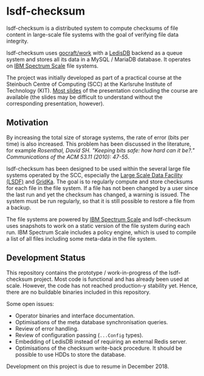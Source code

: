 # lsdf-checksum

lsdf-checksum is a distributed system to compute checksums of file content in
large-scale file systems with the goal of verifying file data integrity.

lsdf-checksum uses [gocraft/work][gocraft-work] with a [LedisDB][ledisdb]
backend as a queue system and stores all its data in a MySQL / MariaDB database.
It operates on [IBM Spectrum Scale][spectrum-scale] file systems.

The project was initially developed as part of a practical course at the
Steinbuch Centre of Computing (SCC) at the Karlsruhe Institute of Technology
(KIT). [Most slides][slides] of the presentation concluding the course are
available (the slides may be difficult to understand without the corresponding
presentation, however).

[gocraft-work]: https://github.com/gocraft/work
[ledisdb]: http://ledisdb.com/
[spectrum-scale]: https://en.wikipedia.org/wiki/IBM_Spectrum_Scale
[slides]: https://buckets.meta.mailsrv.io/share/X6MP1mDqwCckSZfzHDLeENZ8OIeeyUUe/slides.pdf

## Motivation

By increasing the total size of storage systems, the rate of error (bits per
time) is also increased. This problem has been discussed in the literature, for
example _Rosenthal, David SH. "Keeping bits safe: how hard can it be?."
Communications of the ACM 53.11 (2010): 47-55_.

lsdf-checksum has been designed to be used within the several large file systems
operated by the SCC, especially the [Large Scale Data Facility (LSDF)][lsdf] and
[GridKa][gridka]. The goal is to regularly compute and store checksums for each
file in the file system. If a file has not been changed by a user since the last
run and yet the checksum has changed, a warning is issued. The system must be
run regularly, so that it is still possible to restore a file from a backup.

The file systems are powered by [IBM Spectrum Scale][spectrum-scale] and
lsdf-checksum uses snapshots to work on a static version of the file system
during each run. IBM Spectrum Scale includes a policy engine, which is used to
compile a list of all files including some meta-data in the file system.

[lsdf]: https://www.scc.kit.edu/en/research/11843.php
[gridka]: http://www.gridka.de/welcome-en.html

## Development Status

This repository contains the prototype / work-in-progress of the lsdf-checksum
project. Most code is functional and has already been used at scale. However,
the code has not reached production-y stability yet. Hence, there are no
buildable binaries included in this repository.

Some open issues:

 * Operator binaries and interface documentation.
 * Optimisations of the meta database synchronisation queries.
 * Review of error handling.
 * Review of configuration passing (`...Config` types).
 * Embedding of LedisDB instead of requiring an external Redis server.
 * Optimisations of the checksum write-back procedure. It should be possible to
   use HDDs to store the database.

Development on this project is due to resume in December 2018.
